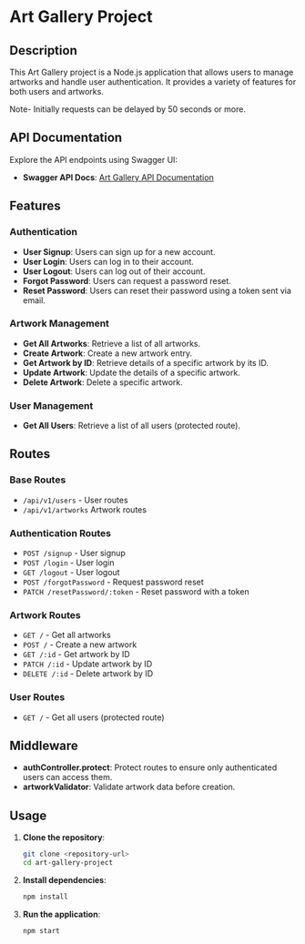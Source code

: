 # Art Gallery Project

## Description

This Art Gallery project is a Node.js application that allows users to manage artworks and handle user authentication. It provides a variety of features for both users and artworks.

Note- Initially requests can be delayed by 50 seconds or more.

## API Documentation

Explore the API endpoints using Swagger UI:

- **Swagger API Docs**: [Art Gallery API Documentation](https://auth-service-o4cw.onrender.com/api-docs/)

## Features

### Authentication
- **User Signup**: Users can sign up for a new account.
- **User Login**: Users can log in to their account.
- **User Logout**: Users can log out of their account.
- **Forgot Password**: Users can request a password reset.
- **Reset Password**: Users can reset their password using a token sent via email.

### Artwork Management
- **Get All Artworks**: Retrieve a list of all artworks.
- **Create Artwork**: Create a new artwork entry.
- **Get Artwork by ID**: Retrieve details of a specific artwork by its ID.
- **Update Artwork**: Update the details of a specific artwork.
- **Delete Artwork**: Delete a specific artwork.

### User Management
- **Get All Users**: Retrieve a list of all users (protected route).

## Routes

### Base Routes
- `/api/v1/users` - User routes
- `/api/v1/artworks` Artwork routes

### Authentication Routes
- `POST /signup` - User signup
- `POST /login` - User login
- `GET /logout` - User logout
- `POST /forgotPassword` - Request password reset
- `PATCH /resetPassword/:token` - Reset password with a token

### Artwork Routes
- `GET /` - Get all artworks
- `POST /` - Create a new artwork
- `GET /:id` - Get artwork by ID
- `PATCH /:id` - Update artwork by ID
- `DELETE /:id` - Delete artwork by ID

### User Routes
- `GET /` - Get all users (protected route)

## Middleware

- **authController.protect**: Protect routes to ensure only authenticated users can access them.
- **artworkValidator**: Validate artwork data before creation.

## Usage

1. **Clone the repository**:
    ```bash
    git clone <repository-url>
    cd art-gallery-project
    ```

2. **Install dependencies**:
    ```bash
    npm install
    ```

3. **Run the application**:
    ```bash
    npm start
    ```

